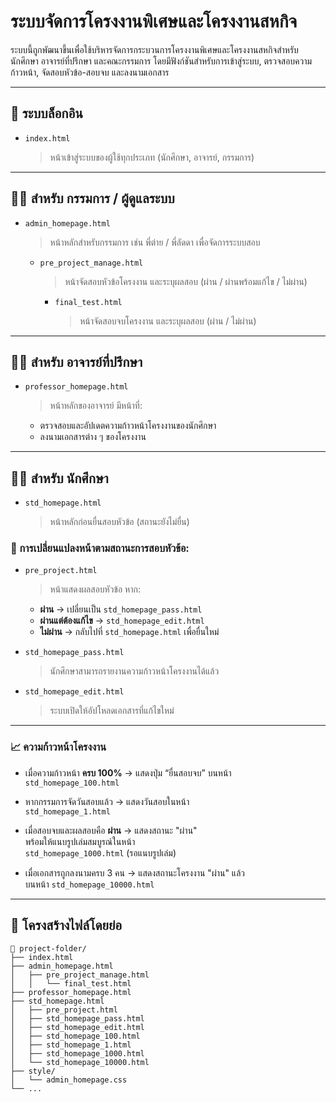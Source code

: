 # ระบบจัดการโครงงานพิเศษและโครงงานสหกิจ

ระบบนี้ถูกพัฒนาขึ้นเพื่อใช้บริหารจัดการกระบวนการโครงงานพิเศษและโครงงานสหกิจสำหรับนักศึกษา อาจารย์ที่ปรึกษา และคณะกรรมการ โดยมีฟังก์ชันสำหรับการเข้าสู่ระบบ, ตรวจสอบความก้าวหน้า, จัดสอบหัวข้อ-สอบจบ และลงนามเอกสาร

---

## 🔐 ระบบล็อกอิน
- `index.html`  
  > หน้าเข้าสู่ระบบของผู้ใช้ทุกประเภท (นักศึกษา, อาจารย์, กรรมการ)

---

## 🧑‍💼 สำหรับ **กรรมการ / ผู้ดูแลระบบ**
- `admin_homepage.html`  
  > หน้าหลักสำหรับกรรมการ เช่น พี่ต่าย / พี่ลัดดา เพื่อจัดการระบบสอบ

  - `pre_project_manage.html`  
    > หน้าจัดสอบหัวข้อโครงงาน และระบุผลสอบ (ผ่าน / ผ่านพร้อมแก้ไข / ไม่ผ่าน)

    - `final_test.html`  
      > หน้าจัดสอบจบโครงงาน และระบุผลสอบ (ผ่าน / ไม่ผ่าน)

---

## 👨‍🏫 สำหรับ **อาจารย์ที่ปรึกษา**
- `professor_homepage.html`  
  > หน้าหลักของอาจารย์ มีหน้าที่:
  - ตรวจสอบและอัปเดตความก้าวหน้าโครงงานของนักศึกษา
  - ลงนามเอกสารต่าง ๆ ของโครงงาน

---

## 👨‍🎓 สำหรับ **นักศึกษา**
- `std_homepage.html`  
  > หน้าหลักก่อนยื่นสอบหัวข้อ (สถานะยังไม่ยื่น)

### 🔁 การเปลี่ยนแปลงหน้าตามสถานะการสอบหัวข้อ:
- `pre_project.html`  
  > หน้าแสดงผลสอบหัวข้อ หาก:
  - **ผ่าน** → เปลี่ยนเป็น `std_homepage_pass.html`
  - **ผ่านแต่ต้องแก้ไข** → `std_homepage_edit.html`
  - **ไม่ผ่าน** → กลับไปที่ `std_homepage.html` เพื่อยื่นใหม่

- `std_homepage_pass.html`  
  > นักศึกษาสามารถรายงานความก้าวหน้าโครงงานได้แล้ว

- `std_homepage_edit.html`  
  > ระบบเปิดให้อัปโหลดเอกสารที่แก้ไขใหม่

---

### 📈 ความก้าวหน้าโครงงาน
- เมื่อความก้าวหน้า **ครบ 100%** → แสดงปุ่ม “ยื่นสอบจบ” บนหน้า  
  `std_homepage_100.html`

- หากกรรมการจัดวันสอบแล้ว → แสดงวันสอบในหน้า  
  `std_homepage_1.html`

- เมื่อสอบจบและผลสอบคือ **ผ่าน** → แสดงสถานะ "ผ่าน"  
  พร้อมให้แนบรูปเล่มสมบูรณ์ในหน้า  
  `std_homepage_1000.html` (รอแนบรูปเล่ม)

- เมื่อเอกสารถูกลงนามครบ 3 คน → แสดงสถานะโครงงาน "ผ่าน" แล้ว  
  บนหน้า `std_homepage_10000.html`

---

## 📁 โครงสร้างไฟล์โดยย่อ

```plaintext
📁 project-folder/
├── index.html
├── admin_homepage.html
│   ├── pre_project_manage.html
│   │   └── final_test.html
├── professor_homepage.html
├── std_homepage.html
│   ├── pre_project.html
│   ├── std_homepage_pass.html
│   ├── std_homepage_edit.html
│   ├── std_homepage_100.html
│   ├── std_homepage_1.html
│   ├── std_homepage_1000.html
│   └── std_homepage_10000.html
├── style/
│   └── admin_homepage.css
└── ...

